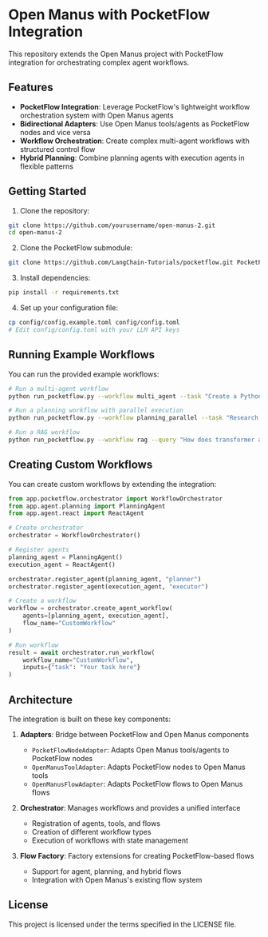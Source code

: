 # Open Manus with PocketFlow Integration

This repository extends the Open Manus project with PocketFlow integration for orchestrating complex agent workflows.

## Features

- **PocketFlow Integration**: Leverage PocketFlow's lightweight workflow orchestration system with Open Manus agents
- **Bidirectional Adapters**: Use Open Manus tools/agents as PocketFlow nodes and vice versa
- **Workflow Orchestration**: Create complex multi-agent workflows with structured control flow
- **Hybrid Planning**: Combine planning agents with execution agents in flexible patterns

## Getting Started

1. Clone the repository:
```bash
git clone https://github.com/yourusername/open-manus-2.git
cd open-manus-2
```

2. Clone the PocketFlow submodule:
```bash
git clone https://github.com/LangChain-Tutorials/pocketflow.git PocketFlow
```

3. Install dependencies:
```bash
pip install -r requirements.txt
```

4. Set up your configuration file:
```bash
cp config/config.example.toml config/config.toml
# Edit config/config.toml with your LLM API keys
```

## Running Example Workflows

You can run the provided example workflows:

```bash
# Run a multi-agent workflow
python run_pocketflow.py --workflow multi_agent --task "Create a Python script that analyzes stock data"

# Run a planning workflow with parallel execution
python run_pocketflow.py --workflow planning_parallel --task "Research and summarize the latest AI trends"

# Run a RAG workflow
python run_pocketflow.py --workflow rag --query "How does transformer architecture work?" --documents documents.json
```

## Creating Custom Workflows

You can create custom workflows by extending the integration:

```python
from app.pocketflow.orchestrator import WorkflowOrchestrator
from app.agent.planning import PlanningAgent
from app.agent.react import ReactAgent

# Create orchestrator
orchestrator = WorkflowOrchestrator()

# Register agents
planning_agent = PlanningAgent()
execution_agent = ReactAgent()

orchestrator.register_agent(planning_agent, "planner")
orchestrator.register_agent(execution_agent, "executor")

# Create a workflow
workflow = orchestrator.create_agent_workflow(
    agents=[planning_agent, execution_agent],
    flow_name="CustomWorkflow"
)

# Run workflow
result = await orchestrator.run_workflow(
    workflow_name="CustomWorkflow",
    inputs={"task": "Your task here"}
)
```

## Architecture

The integration is built on these key components:

1. **Adapters**: Bridge between PocketFlow and Open Manus components
   - `PocketFlowNodeAdapter`: Adapts Open Manus tools/agents to PocketFlow nodes
   - `OpenManusToolAdapter`: Adapts PocketFlow nodes to Open Manus tools
   - `OpenManusFlowAdapter`: Adapts PocketFlow flows to Open Manus flows

2. **Orchestrator**: Manages workflows and provides a unified interface
   - Registration of agents, tools, and flows
   - Creation of different workflow types
   - Execution of workflows with state management

3. **Flow Factory**: Factory extensions for creating PocketFlow-based flows
   - Support for agent, planning, and hybrid flows
   - Integration with Open Manus's existing flow system

## License

This project is licensed under the terms specified in the LICENSE file.